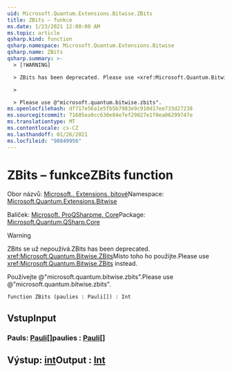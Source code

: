 ```yaml
---
uid: Microsoft.Quantum.Extensions.Bitwise.ZBits
title: ZBits – funkce
ms.date: 1/23/2021 12:00:00 AM
ms.topic: article
qsharp.kind: function
qsharp.namespace: Microsoft.Quantum.Extensions.Bitwise
qsharp.name: ZBits
qsharp.summary: >-
  > [!WARNING]

  > ZBits has been deprecated. Please use <xref:Microsoft.Quantum.Bitwise.ZBits> instead.

  >

  > Please use @"microsoft.quantum.bitwise.zbits".
ms.openlocfilehash: df717e56a1e5fb5b7983e9c910d17ee733d27238
ms.sourcegitcommit: 71605ea9cc630e84e7ef29027e1f0ea06299747e
ms.translationtype: MT
ms.contentlocale: cs-CZ
ms.lasthandoff: 01/26/2021
ms.locfileid: "98849956"
---
```

# <a name="zbits-function"></a><span data-ttu-id="50fa7-102">ZBits – funkce</span><span class="sxs-lookup"><span data-stu-id="50fa7-102">ZBits function</span></span>

<span data-ttu-id="50fa7-103">Obor názvů: [Microsoft.. Extensions. bitové](xref:Microsoft.Quantum.Extensions.Bitwise)</span><span class="sxs-lookup"><span data-stu-id="50fa7-103">Namespace: [Microsoft.Quantum.Extensions.Bitwise](xref:Microsoft.Quantum.Extensions.Bitwise)</span></span>

<span data-ttu-id="50fa7-104">Balíček: [Microsoft. ProQSharpme. Core](https://nuget.org/packages/Microsoft.Quantum.QSharp.Core)</span><span class="sxs-lookup"><span data-stu-id="50fa7-104">Package: [Microsoft.Quantum.QSharp.Core](https://nuget.org/packages/Microsoft.Quantum.QSharp.Core)</span></span>


> [!WARNING]
> <span data-ttu-id="50fa7-105">ZBits se už nepoužívá.</span><span class="sxs-lookup"><span data-stu-id="50fa7-105">ZBits has been deprecated.</span></span> <span data-ttu-id="50fa7-106"><xref:Microsoft.Quantum.Bitwise.ZBits>Místo toho ho použijte.</span><span class="sxs-lookup"><span data-stu-id="50fa7-106">Please use <xref:Microsoft.Quantum.Bitwise.ZBits> instead.</span></span>
>
> <span data-ttu-id="50fa7-107">Používejte @"microsoft.quantum.bitwise.zbits".</span><span class="sxs-lookup"><span data-stu-id="50fa7-107">Please use @"microsoft.quantum.bitwise.zbits".</span></span>



```qsharp
function ZBits (paulies : Pauli[]) : Int
```


## <a name="input"></a><span data-ttu-id="50fa7-108">Vstup</span><span class="sxs-lookup"><span data-stu-id="50fa7-108">Input</span></span>

### <a name="paulies--pauli"></a><span data-ttu-id="50fa7-109">Pauls: [Pauli](xref:microsoft.quantum.lang-ref.pauli)[]</span><span class="sxs-lookup"><span data-stu-id="50fa7-109">paulies : [Pauli](xref:microsoft.quantum.lang-ref.pauli)[]</span></span>





## <a name="output--int"></a><span data-ttu-id="50fa7-110">Výstup: [int](xref:microsoft.quantum.lang-ref.int)</span><span class="sxs-lookup"><span data-stu-id="50fa7-110">Output : [Int](xref:microsoft.quantum.lang-ref.int)</span></span>


